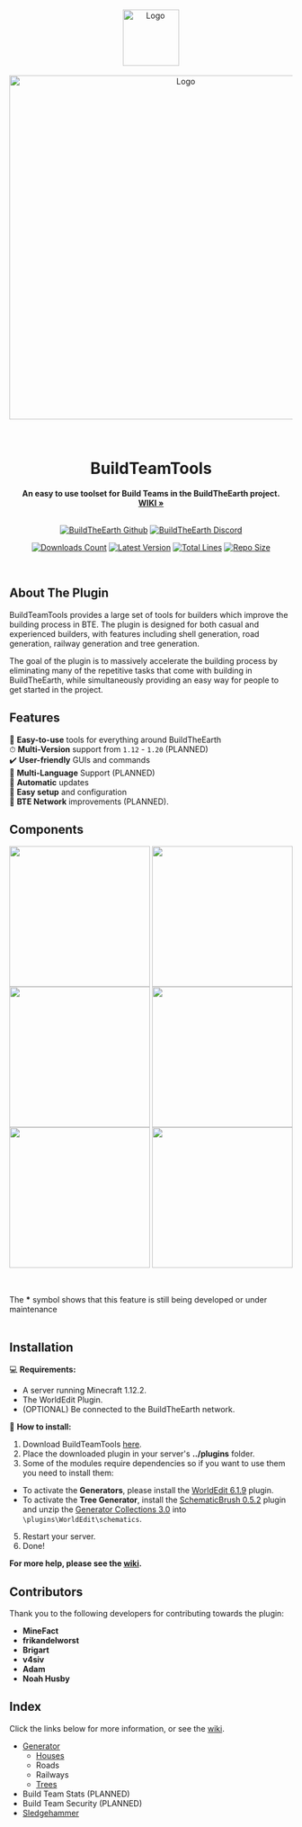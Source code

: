 <br />

<p align="center">
  <a href="https://github.com/BuildTheEarth/BuildTeamTools">
    <img src="https://user-images.githubusercontent.com/66020920/167615506-89e56374-327e-413f-85d9-0179e4a7a3c9.png" alt="Logo" width="100" height="100">
    <br><br>
    <img src="https://github-production-user-asset-6210df.s3.amazonaws.com/66020920/246825255-a75aa4e7-0cf5-40d3-af56-5c25d2a097b4.png" alt="Logo" width="612">
  </a>
</p>
<br>

<h1 align="Center">BuildTeamTools</h1>

<p align="center">
  <b>An easy to use toolset for Build Teams in the BuildTheEarth project.</b>
  <br/>
  <a href="https://github.com/BuildTheEarth/BuildTeamTools/wiki/"><strong>WIKI »</strong></a>
  <br/><br/>
</p>

<p align="center">
    <a href="https://github.com/BuildTheEarth"><img src="https://go.buildtheearth.net/official-shield" alt="BuildTheEarth Github"></a>
    <a href="https://www.discord.gg/buildtheearth"><img src="https://img.shields.io/discord/690908396404080650?label=Discord&color=768AD4" alt="BuildTheEarth Discord"></a>
</p>
<p align="center">
    <a href="https://www.spigotmc.org/resources/buildteamtools.101854/"><img src="https://img.shields.io/spiget/downloads/101854?color=green&label=Downloads" alt="Downloads Count"></a>
    <a href="https://www.spigotmc.org/resources/buildteamtools.101854/"><img src="https://img.shields.io/spiget/version/101854?label=Version" alt="Latest Version"></a>
    <a href="https://github.com/BuildTheEarth/BuildTeamTools"><img src="https://img.shields.io/tokei/lines/github/BuildTheEarth/BuildTeamTools" alt="Total Lines"></a>
    <a href="https://github.com/BuildTheEarth/BuildTeamTools"><img src="https://img.shields.io/github/repo-size/BuildTheEarth/BuildTeamTools" alt="Repo Size"></a>
</p>  

<br>

<!-- ABOUT THE PROJECT -->
## About The Plugin

BuildTeamTools provides a large set of tools for builders which improve the building process in BTE. The plugin is designed for both casual and experienced builders, with features including  shell generation, road generation, railway generation and tree generation. 

The goal of the plugin is to massively accelerate the building process by eliminating many of the repetitive tasks that come with building in BuildTheEarth, while simultaneously providing an easy way for people to get started in the project.

<!-- FEATURES -->
## Features
🔨 **Easy-to-use** tools for everything around BuildTheEarth<br/>
⏱ **Multi-Version** support from `1.12` - `1.20` (PLANNED)<br/>
✔️ **User-friendly** GUIs and commands<br/>
💬 **Multi-Language** Support (PLANNED)<br/>
📆 **Automatic** updates<br/>
🔌 **Easy setup** and configuration<br/>
📡 **BTE Network** improvements (PLANNED).

<!-- COMPONENTS -->
## Components
<img width="250" align="top" src="https://github.com/BuildTheEarth/BuildTeamTools/assets/66020920/c7cb17f4-c240-4212-958f-70ced88467c8">
<img width="250" align="top" src="https://github.com/BuildTheEarth/BuildTeamTools/assets/66020920/5d22d157-900a-4632-bc24-414bb7f4bc22">
<img width="250" align="top" src="https://github.com/BuildTheEarth/BuildTeamTools/assets/66020920/3c684e41-2b4f-48f8-a13f-a4f8af106866">
<img width="250" align="top" src="https://github.com/BuildTheEarth/BuildTeamTools/assets/66020920/405ce924-e03d-4e2b-ba32-ff6844cf5b37">
<img width="250" align="top" src="https://github.com/BuildTheEarth/BuildTeamTools/assets/66020920/a773aacf-3285-48c8-940d-1ed277adfe6c">
<img width="250" align="top" src="https://github.com/BuildTheEarth/BuildTeamTools/assets/66020920/f9d95564-ad5d-4293-b6ef-fcccabbe2e01">

<br/><br/>
The **\*** symbol shows that this feature is still being developed or under maintenance
<br/><br/>

<!-- INSTALLATION -->
## Installation
💻 **Requirements:**
- A server running Minecraft 1.12.2.
- The WorldEdit Plugin.
- (OPTIONAL) Be connected to the BuildTheEarth network.

🚩 **How to install:**
1. Download BuildTeamTools [here](https://www.spigotmc.org/resources/buildteamtools.101854/).
2. Place the downloaded plugin in your server's **../plugins** folder.
3. Some of the modules require dependencies so if you want to use them you need to install them:
  - To activate the **Generators**, please install the [WorldEdit 6.1.9](https://dev.bukkit.org/projects/worldedit/files/2597538) plugin.
  - To activate the **Tree Generator**, install the [SchematicBrush 0.5.2](https://dev.bukkit.org/projects/schematicbrush) plugin and unzip the [Generator Collections 3.0](https://github.com/BuildTheEarth/GeneratorCollections/releases/latest/download/GeneratorCollections.zip) into `\plugins\WorldEdit\schematics`.
5. Restart your server.
6. Done!

**For more help, please see the [wiki](https://github.com/BuildTheEarth/BuildTeamTools/wiki/Installation).**

## Contributors
Thank you to the following developers for contributing towards the plugin:

- **MineFact**
- **frikandelworst**
- **Brigart**
- **v4siv**
- **Adam**
- **Noah Husby**


## Index
Click the links below for more information, or see the [wiki](https://github.com/BuildTheEarth/BuildTeamTools/wiki).

- [Generator](https://github.com/BuildTheEarth/BuildTeamTools/wiki/Generator)
  - [Houses](https://github.com/BuildTheEarth/BuildTeamTools/wiki/House-Command)
  - Roads
  - Railways
  - [Trees](https://github.com/BuildTheEarth/BuildTeamTools/wiki/Tree-Command)
- Build Team Stats (PLANNED)
- Build Team Security (PLANNED)
- [Sledgehammer](https://github.com/noahhusby/Sledgehammer)

